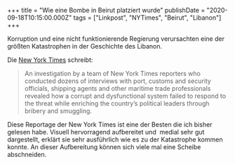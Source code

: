 +++
title = "Wie eine Bombe in Beirut platziert wurde"
publishDate = "2020-09-18T10:15:00.000Z"
tags = ["Linkpost", "NYTimes", "Beirut", "Libanon"]
+++

Korruption und eine nicht funktionierende Regierung verursachten eine der größten Katastrophen in der Geschichte des Libanon.

Die [New York Times](https://www.nytimes.com/interactive/2020/09/09/world/middleeast/beirut-explosion.html) schreibt:

> An investigation by a team of New York Times reporters who conducted dozens of interviews with port, customs and security officials, shipping agents and other maritime trade professionals revealed how a corrupt and dysfunctional system failed to respond to the threat while enriching the country’s political leaders through bribery and smuggling.

Diese Reportage der New York Times ist eine der Besten die ich bisher gelesen habe. Visuell hervorragend aufbereitet und  medial sehr gut dargestellt, erklärt sie sehr ausführlich wie es zu der Katastrophe kommen konnte. An dieser Aufbereitung können sich viele mal eine Scheibe abschneiden.

<!--more-->
